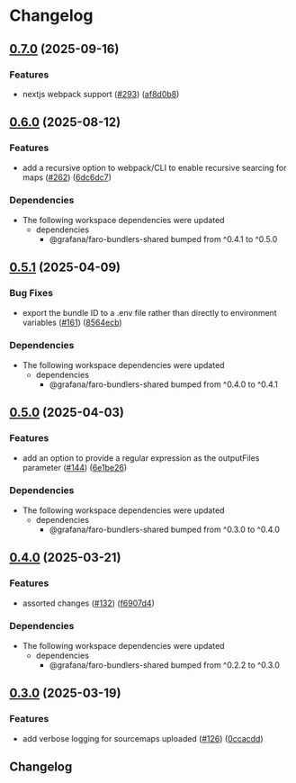 # Changelog

## [0.7.0](https://github.com/grafana/faro-javascript-bundler-plugins/compare/faro-webpack-plugin-v0.6.0...faro-webpack-plugin-v0.7.0) (2025-09-16)


### Features

* nextjs webpack support ([#293](https://github.com/grafana/faro-javascript-bundler-plugins/issues/293)) ([af8d0b8](https://github.com/grafana/faro-javascript-bundler-plugins/commit/af8d0b8c03eb60f9969c5e8d7240376d4e52333b))

## [0.6.0](https://github.com/grafana/faro-javascript-bundler-plugins/compare/faro-webpack-plugin-v0.5.1...faro-webpack-plugin-v0.6.0) (2025-08-12)


### Features

* add a recursive option to webpack/CLI to enable recursive searcing for maps ([#262](https://github.com/grafana/faro-javascript-bundler-plugins/issues/262)) ([6dc6dc7](https://github.com/grafana/faro-javascript-bundler-plugins/commit/6dc6dc70e6fb0f08a23047b05ccbb16fb966cb08))


### Dependencies

* The following workspace dependencies were updated
  * dependencies
    * @grafana/faro-bundlers-shared bumped from ^0.4.1 to ^0.5.0

## [0.5.1](https://github.com/grafana/faro-javascript-bundler-plugins/compare/faro-webpack-plugin-v0.5.0...faro-webpack-plugin-v0.5.1) (2025-04-09)


### Bug Fixes

* export the bundle ID to a .env file rather than directly to environment variables ([#161](https://github.com/grafana/faro-javascript-bundler-plugins/issues/161)) ([8564ecb](https://github.com/grafana/faro-javascript-bundler-plugins/commit/8564ecbb892f8bf763da293da4869bbd27722d54))


### Dependencies

* The following workspace dependencies were updated
  * dependencies
    * @grafana/faro-bundlers-shared bumped from ^0.4.0 to ^0.4.1

## [0.5.0](https://github.com/grafana/faro-javascript-bundler-plugins/compare/faro-webpack-plugin-v0.4.0...faro-webpack-plugin-v0.5.0) (2025-04-03)


### Features

* add an option to provide a regular expression as the outputFiles parameter ([#144](https://github.com/grafana/faro-javascript-bundler-plugins/issues/144)) ([6e1be26](https://github.com/grafana/faro-javascript-bundler-plugins/commit/6e1be26bdefa7bb5dfcb8a7a2acd45c0856f2a1f))


### Dependencies

* The following workspace dependencies were updated
  * dependencies
    * @grafana/faro-bundlers-shared bumped from ^0.3.0 to ^0.4.0

## [0.4.0](https://github.com/grafana/faro-javascript-bundler-plugins/compare/faro-webpack-plugin-v0.3.0...faro-webpack-plugin-v0.4.0) (2025-03-21)


### Features

* assorted changes ([#132](https://github.com/grafana/faro-javascript-bundler-plugins/issues/132)) ([f6907d4](https://github.com/grafana/faro-javascript-bundler-plugins/commit/f6907d4b8db9146e72fe5590c7a17f4fbc873772))


### Dependencies

* The following workspace dependencies were updated
  * dependencies
    * @grafana/faro-bundlers-shared bumped from ^0.2.2 to ^0.3.0

## [0.3.0](https://github.com/grafana/faro-javascript-bundler-plugins/compare/faro-webpack-plugin-v0.2.2...faro-webpack-plugin-v0.3.0) (2025-03-19)


### Features

* add verbose logging for sourcemaps uploaded ([#126](https://github.com/grafana/faro-javascript-bundler-plugins/issues/126)) ([0ccacdd](https://github.com/grafana/faro-javascript-bundler-plugins/commit/0ccacdd1480be4d6497874b286e8bb5ebbc3c852))

## Changelog
